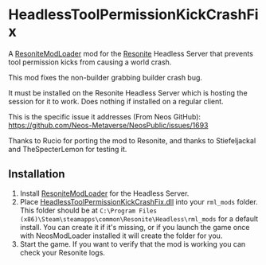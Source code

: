 # HeadlessToolPermissionKickCrashFix

A [ResoniteModLoader](https://github.com/resonite-modding-group/ResoniteModLoader/) mod for the [Resonite](https://resonite.com/) Headless Server that prevents tool permission kicks from causing a world crash.

This mod fixes the non-builder grabbing builder crash bug.

It must be installed on the Resonite Headless Server which is hosting the session for it to work. Does nothing if installed on a regular client.

This is the specific issue it addresses (From Neos GitHub): https://github.com/Neos-Metaverse/NeosPublic/issues/1693

Thanks to Rucio for porting the mod to Resonite, and thanks to Stiefeljackal and TheSpecterLemon for testing it.

## Installation
1. Install [ResoniteModLoader](https://github.com/resonite-modding-group/ResoniteModLoader/) for the Headless Server.
1. Place [HeadlessToolPermissionKickCrashFix.dll](https://github.com/Nytra/ResoniteHeadlessToolPermissionKickCrashFix/releases/latest/download/HeadlessToolPermissionKickCrashFix.dll) into your `rml_mods` folder. This folder should be at `C:\Program Files (x86)\Steam\steamapps\common\Resonite\Headless\rml_mods` for a default install. You can create it if it's missing, or if you launch the game once with NeosModLoader installed it will create the folder for you.
1. Start the game. If you want to verify that the mod is working you can check your Resonite logs.
